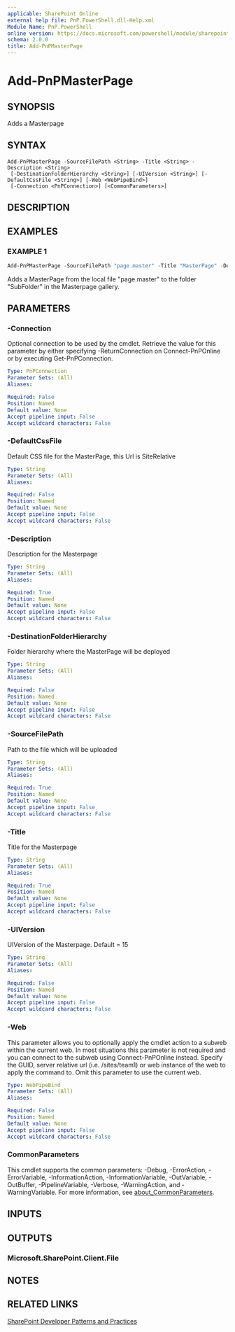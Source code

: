 ```yaml
---
applicable: SharePoint Online
external help file: PnP.PowerShell.dll-Help.xml
Module Name: PnP.PowerShell
online version: https://docs.microsoft.com/powershell/module/sharepoint-pnp/add-pnpmasterpage
schema: 2.0.0
title: Add-PnPMasterPage
---
```


# Add-PnPMasterPage

## SYNOPSIS
Adds a Masterpage

## SYNTAX

```
Add-PnPMasterPage -SourceFilePath <String> -Title <String> -Description <String>
 [-DestinationFolderHierarchy <String>] [-UIVersion <String>] [-DefaultCssFile <String>] [-Web <WebPipeBind>]
 [-Connection <PnPConnection>] [<CommonParameters>]
```

## DESCRIPTION

## EXAMPLES

### EXAMPLE 1
```powershell
Add-PnPMasterPage -SourceFilePath "page.master" -Title "MasterPage" -Description "MasterPage for Web" -DestinationFolderHierarchy "SubFolder"
```

Adds a MasterPage from the local file "page.master" to the folder "SubFolder" in the Masterpage gallery.

## PARAMETERS

### -Connection
Optional connection to be used by the cmdlet. Retrieve the value for this parameter by either specifying -ReturnConnection on Connect-PnPOnline or by executing Get-PnPConnection.

```yaml
Type: PnPConnection
Parameter Sets: (All)
Aliases:

Required: False
Position: Named
Default value: None
Accept pipeline input: False
Accept wildcard characters: False
```

### -DefaultCssFile
Default CSS file for the MasterPage, this Url is SiteRelative

```yaml
Type: String
Parameter Sets: (All)
Aliases:

Required: False
Position: Named
Default value: None
Accept pipeline input: False
Accept wildcard characters: False
```

### -Description
Description for the Masterpage

```yaml
Type: String
Parameter Sets: (All)
Aliases:

Required: True
Position: Named
Default value: None
Accept pipeline input: False
Accept wildcard characters: False
```

### -DestinationFolderHierarchy
Folder hierarchy where the MasterPage will be deployed

```yaml
Type: String
Parameter Sets: (All)
Aliases:

Required: False
Position: Named
Default value: None
Accept pipeline input: False
Accept wildcard characters: False
```

### -SourceFilePath
Path to the file which will be uploaded

```yaml
Type: String
Parameter Sets: (All)
Aliases:

Required: True
Position: Named
Default value: None
Accept pipeline input: False
Accept wildcard characters: False
```

### -Title
Title for the Masterpage

```yaml
Type: String
Parameter Sets: (All)
Aliases:

Required: True
Position: Named
Default value: None
Accept pipeline input: False
Accept wildcard characters: False
```

### -UIVersion
UIVersion of the Masterpage. Default = 15

```yaml
Type: String
Parameter Sets: (All)
Aliases:

Required: False
Position: Named
Default value: None
Accept pipeline input: False
Accept wildcard characters: False
```

### -Web
This parameter allows you to optionally apply the cmdlet action to a subweb within the current web. In most situations this parameter is not required and you can connect to the subweb using Connect-PnPOnline instead. Specify the GUID, server relative url (i.e. /sites/team1) or web instance of the web to apply the command to. Omit this parameter to use the current web.

```yaml
Type: WebPipeBind
Parameter Sets: (All)
Aliases:

Required: False
Position: Named
Default value: None
Accept pipeline input: False
Accept wildcard characters: False
```

### CommonParameters
This cmdlet supports the common parameters: -Debug, -ErrorAction, -ErrorVariable, -InformationAction, -InformationVariable, -OutVariable, -OutBuffer, -PipelineVariable, -Verbose, -WarningAction, and -WarningVariable. For more information, see [about_CommonParameters](http://go.microsoft.com/fwlink/?LinkID=113216).

## INPUTS

## OUTPUTS

### Microsoft.SharePoint.Client.File

## NOTES

## RELATED LINKS

[SharePoint Developer Patterns and Practices](https://aka.ms/sppnp)